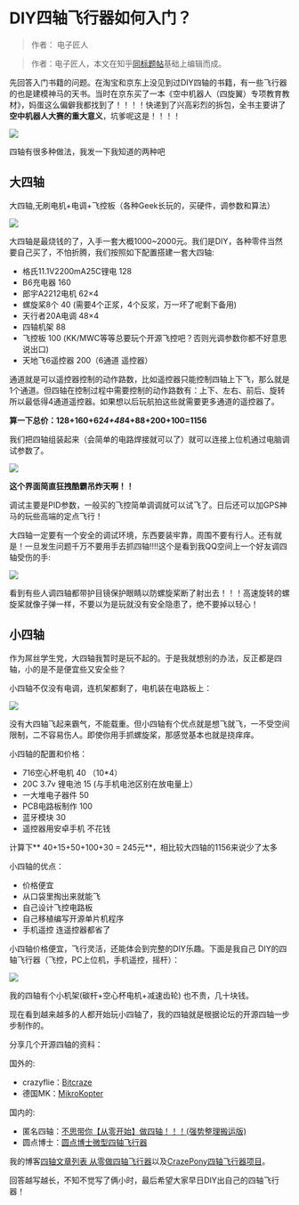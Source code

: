 #  DIY四轴飞行器如何入门？
> 作者： 电子匠人


>作者：电子匠人，本文在知乎[同标题帖](http://www.zhihu.com/question/21775696)基础上编辑而成。

先回答入门书籍的问题。在淘宝和京东上没见到过DIY四轴的书籍，有一些飞行器的也是建模神马的天书。当时在京东买了一本《空中机器人（四旋翼）专项教育教材》，妈蛋这么偏僻我都找到了！！！！快递到了兴高彩烈的拆包，全书主要讲了**空中机器人大赛的重大意义**，坑爹呢这是！！！！

![](/assets/img/diy-quad-1.jpg)

四轴有很多种做法，我发一下我知道的两种吧

## 大四轴
大四轴,无刷电机+电调+飞控板（各种Geek长玩的，买硬件，调参数和算法）

![](/assets/img/diy-quad-2.jpg)

大四轴是最烧钱的了，入手一套大概1000~2000元。我们是DIY，各种零件当然要自己买了，不怕折腾，我们按照如下配置搭建一套大四轴:

* 格氏11.1V2200mA25C锂电 128
* B6充电器 160
* 郎宇A2212电机 62×4
* 螺旋桨8个 40 (需要4个正浆，4个反浆，万一坏了呢剩下备用)
* 天行者20A电调 48×4
* 四轴机架 88
* 飞控板 100 (KK/MWC等等总要玩个开源飞控吧？否则光调参数你都不好意思说出口)
* 天地飞6遥控器 200（6通道 遥控器）

通道就是可以遥控器控制的动作路数，比如遥控器只能控制四轴上下飞，那么就是1个通道。但四轴在控制过程中需要控制的动作路数有：上下、左右、前后、旋转
所以最低得4通道遥控器。如果想以后玩航拍这些就需要更多通道的遥控器了。

**算一下总价：128+160+62*4+48*4+88+200+100=1156**

我们把四轴组装起来（会简单的电路焊接就可以了）就可以连接上位机通过电脑调试参数了。

![](/assets/img/diy-quad-3.jpg)

**这个界面简直狂拽酷霸吊炸天啊！！**

调试主要是PID参数，一般买的飞控简单调调就可以试飞了。日后还可以加GPS神马的玩些高端的定点飞行！

大四轴一定要有一个安全的调试环境，东西要装牢靠，周围不要有行人。还有就是！一旦发生问题千万不要用手去抓四轴!!!!这个是看到我QQ空间上一个好友调四轴受伤的手:

![](/assets/img/diy-quad-4.jpg)

看到有些人调四轴都带护目镜保护眼睛以防螺旋桨断了射出去！！！高速旋转的螺旋桨就像子弹一样，不要以为是玩就没有安全隐患了，绝不要掉以轻心！

## 小四轴

作为屌丝学生党，大四轴我暂时是玩不起的。于是我就想别的办法，反正都是四轴，小的是不是便宜些又安全些？

小四轴不仅没有电调，连机架都剩了，电机装在电路板上：

![](/assets/img/diy-quad-5.jpg)

没有大四轴飞起来霸气，不能载重。但小四轴有个优点就是想飞就飞，一不受空间限制，二不容易伤人。即使你用手抓螺旋桨，那感觉基本也就是挠痒痒。

小四轴的配置和价格：

* 716空心杯电机 40 （10*4）
* 20C 3.7v 锂电池 15 (与手机电池区别在放电量上）
* 一大堆电子器件 50
* PCB电路板制作 100
* 蓝牙模块 30
* 遥控器用安卓手机 不花钱

计算下** 40+15+50+100+30 = 245元**，相比较大四轴的1156来说少了太多

小四轴的优点：
* 价格便宜
* 从口袋里掏出来就能飞
* 自己设计飞控电路板
* 自己移植编写开源单片机程序
* 手机遥控 连遥控器都省了

小四轴价格便宜，飞行灵活，还能体会到完整的DIY乐趣。下面是我自己 DIY的四轴飞行器（飞控，PC上位机，手机遥控，摇杆）：

![](/assets/img/diy-quad-6.jpg)

我的四轴有个小机架(碳杆+空心杯电机+减速齿轮) 也不贵，几十块钱。


现在看到越来越多的人都开始玩小四轴了，我的四轴就是根据论坛的开源四轴一步步制作的。

分享几个开源四轴的资料：

国外的:

* crazyflie：[Bitcraze](http://www.bitcraze.se/)
* 德国MK：[MikroKopter](http://www.mikrokopter.de/en/home)

国内的:

* 匿名四轴：[不思带你【从零开始】做四轴！！！(强势整理搬运版)](http://www.anobbs.com/thread-56-1-1.html)
* 圆点博士：[圆点博士微型四轴飞行器](http://www.etootle.com/product/flight-kit.html)

我的博客[四轴文章列表 从零做四轴飞行器](http://www.wellmakers.com/430/)以及[CrazePony四轴飞行器项目](http://www.crazepony.com/)。

回答越写越长，不知不觉写了俩小时，最后希望大家早日DIY出自己的四轴飞行器！




